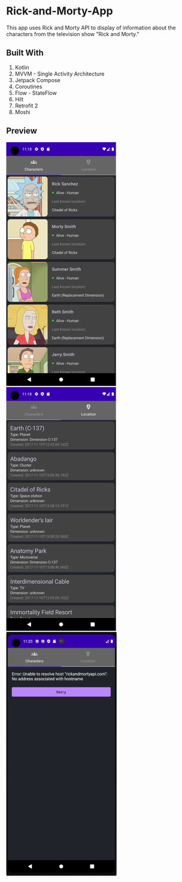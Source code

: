 # Rick-and-Morty-App
This app uses Rick and Morty API to display of information about the characters from the television show "Rick and Morty."

## Built With
1. Kotlin
2. MVVM - Single Activity Architecture
3. Jetpack Compose
4. Coroutines
5. Flow - StateFlow
6. Hilt
7. Retrofit 2
8. Moshi

## Preview

![Screenshot](list_of_characters.png)
![Screenshot](location.png) 
![Screenshot](no_connection.png)
